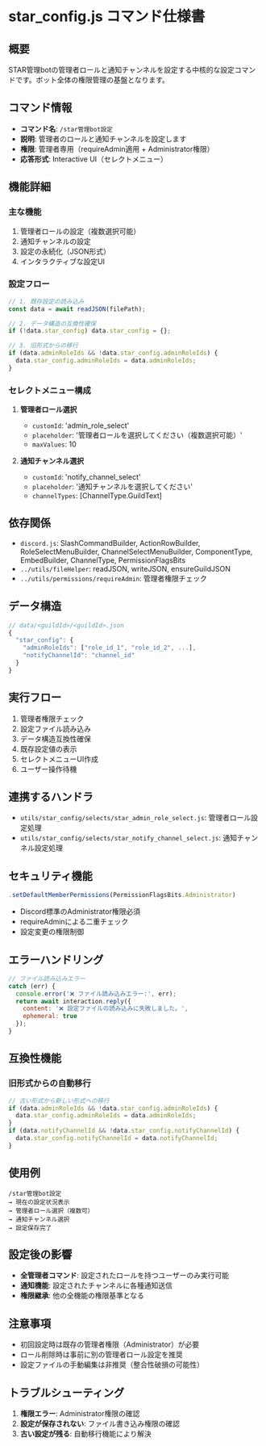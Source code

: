 # star_config.js コマンド仕様書

## 概要
STAR管理botの管理者ロールと通知チャンネルを設定する中核的な設定コマンドです。ボット全体の権限管理の基盤となります。

## コマンド情報
- **コマンド名**: `/star管理bot設定`
- **説明**: 管理者のロールと通知チャンネルを設定します
- **権限**: 管理者専用（requireAdmin適用 + Administrator権限）
- **応答形式**: Interactive UI（セレクトメニュー）

## 機能詳細

### 主な機能
1. 管理者ロールの設定（複数選択可能）
2. 通知チャンネルの設定
3. 設定の永続化（JSON形式）
4. インタラクティブな設定UI

### 設定フロー
```javascript
// 1. 既存設定の読み込み
const data = await readJSON(filePath);

// 2. データ構造の互換性確保
if (!data.star_config) data.star_config = {};

// 3. 旧形式からの移行
if (data.adminRoleIds && !data.star_config.adminRoleIds) {
  data.star_config.adminRoleIds = data.adminRoleIds;
}
```

### セレクトメニュー構成
1. **管理者ロール選択**
   - `customId`: 'admin_role_select'
   - `placeholder`: '管理者ロールを選択してください（複数選択可能）'
   - `maxValues`: 10

2. **通知チャンネル選択**
   - `customId`: 'notify_channel_select'
   - `placeholder`: '通知チャンネルを選択してください'
   - `channelTypes`: [ChannelType.GuildText]

## 依存関係
- `discord.js`: SlashCommandBuilder, ActionRowBuilder, RoleSelectMenuBuilder, ChannelSelectMenuBuilder, ComponentType, EmbedBuilder, ChannelType, PermissionFlagsBits
- `../utils/fileHelper`: readJSON, writeJSON, ensureGuildJSON
- `../utils/permissions/requireAdmin`: 管理者権限チェック

## データ構造
```javascript
// data/<guildId>/<guildId>.json
{
  "star_config": {
    "adminRoleIds": ["role_id_1", "role_id_2", ...],
    "notifyChannelId": "channel_id"
  }
}
```

## 実行フロー
1. 管理者権限チェック
2. 設定ファイル読み込み
3. データ構造互換性確保
4. 既存設定値の表示
5. セレクトメニューUI作成
6. ユーザー操作待機

## 連携するハンドラ
- `utils/star_config/selects/star_admin_role_select.js`: 管理者ロール設定処理
- `utils/star_config/selects/star_notify_channel_select.js`: 通知チャンネル設定処理

## セキュリティ機能
```javascript
.setDefaultMemberPermissions(PermissionFlagsBits.Administrator)
```
- Discord標準のAdministrator権限必須
- requireAdminによる二重チェック
- 設定変更の権限制御

## エラーハンドリング
```javascript
// ファイル読み込みエラー
catch (err) {
  console.error('❌ ファイル読み込みエラー:', err);
  return await interaction.reply({
    content: '❌ 設定ファイルの読み込みに失敗しました。',
    ephemeral: true
  });
}
```

## 互換性機能
### 旧形式からの自動移行
```javascript
// 古い形式から新しい形式への移行
if (data.adminRoleIds && !data.star_config.adminRoleIds) {
  data.star_config.adminRoleIds = data.adminRoleIds;
}
if (data.notifyChannelId && !data.star_config.notifyChannelId) {
  data.star_config.notifyChannelId = data.notifyChannelId;
}
```

## 使用例
```
/star管理bot設定
→ 現在の設定状況表示
→ 管理者ロール選択（複数可）
→ 通知チャンネル選択
→ 設定保存完了
```

## 設定後の影響
- **全管理者コマンド**: 設定されたロールを持つユーザーのみ実行可能
- **通知機能**: 設定されたチャンネルに各種通知送信
- **権限継承**: 他の全機能の権限基準となる

## 注意事項
- 初回設定時は既存の管理者権限（Administrator）が必要
- ロール削除時は事前に別の管理者ロール設定を推奨
- 設定ファイルの手動編集は非推奨（整合性破損の可能性）

## トラブルシューティング
1. **権限エラー**: Administrator権限の確認
2. **設定が保存されない**: ファイル書き込み権限の確認
3. **古い設定が残る**: 自動移行機能により解決
